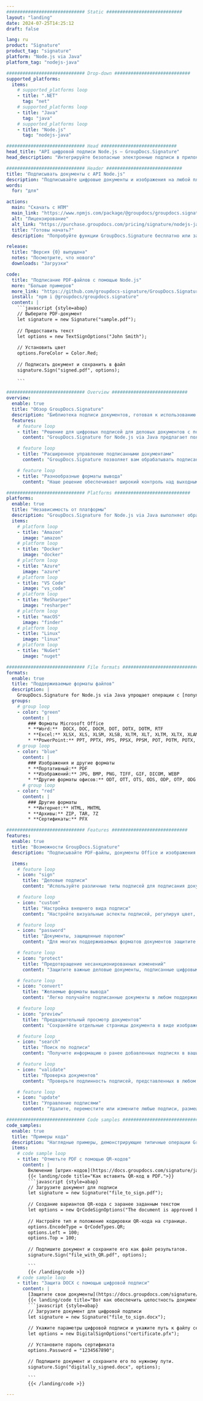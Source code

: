 ```yaml
---
############################# Static ############################
layout: "landing"
date: 2024-07-25T14:25:12
draft: false

lang: ru
product: "Signature"
product_tag: "signature"
platform: "Node.js via Java"
platform_tag: "nodejs-java"

############################# Drop-down ############################
supported_platforms:
  items:
    # supported_platforms loop
    - title: ".NET"
      tag: "net"
    # supported_platforms loop
    - title: "Java"
      tag: "java"
    # supported_platforms loop
    - title: "Node.js"
      tag: "nodejs-java"

############################# Head ############################
head_title: "API цифровой подписи Node.js — GroupDocs.Signature"
head_description: "Интегрируйте безопасные электронные подписи в приложения Node.js с помощью GroupDocs.Signature. Легко и эффективно оптимизируйте рабочие процессы подписания документов."

############################# Header ############################
title: "Подписывать документы с API Node.js"
description: "Подписывайте цифровые документы и изображения на любой платформе, используя наши гибкие API и решения на базе приложений для программистов и конечных пользователей."
words:
  for: "для"

actions:
  main: "Скачать с НПМ"
  main_link: "https://www.npmjs.com/package/@groupdocs/groupdocs.signature/"
  alt: "Лицензирование"
  alt_link: "https://purchase.groupdocs.com/pricing/signature/nodejs-java/"
  title: "Готовы начать?"
  description: "Попробуйте функции GroupDocs.Signature бесплатно или запросите лицензию."

release:
  title: "Версия {0} выпущена"
  notes: "Посмотрите, что нового"
  downloads: "Загрузки"

code:
  title: "Подписание PDF-файлов с помощью Node.js"
  more: "Больше примеров"
  more_link: "https://github.com/groupdocs-signature/GroupDocs.Signature-for-Node.js-via-Java/"
  install: "npm i @groupdocs/groupdocs.signature"
  content: |
    ```javascript {style=abap}   
    // Выберите PDF-документ
    let signature = new Signature("sample.pdf");
    
    // Предоставить текст
    let options = new TextSignOptions("John Smith");
    
    // Установить цвет
    options.ForeColor = Color.Red;
    
    // Подписать документ и сохранить в файл
    signature.Sign("signed.pdf", options);
    
    ```

############################# Overview ############################
overview:
  enable: true
  title: "Обзор GroupDocs.Signature"
  description: "Библиотека подписи документов, готовая к использованию в приложениях Node.js."
  features:
    # feature loop
    - title: "Решение для цифровых подписей для деловых документов с помощью Node.js"
      content: "GroupDocs.Signature for Node.js via Java предлагает полный набор вариантов цифровой подписи для документов PDF, Office и изображений. Доступны текст, штрих-коды, изображения, цифровые сертификаты и метаданные. Оптимизированная обработка документов обеспечивает эффективность."

    # feature loop
    - title: "Расширенное управление подписанными документами"
      content: "GroupDocs.Signature позволяет вам обрабатывать подписанные документы. Поиск и проверка подписей по различным критериям. Кроме того, извлекайте подробную информацию о документе или создавайте изображения предварительного просмотра страниц."

    # feature loop
    - title: "Разнообразные форматы вывода"
      content: "Наше решение обеспечивает широкий контроль над выходным форматом подписанных документов. Точно размещайте подписи на любой странице и настраивайте их внешний вид. Сохраняйте подписанные документы в различных поддерживаемых форматах и ​​при необходимости защищайте их паролями."

############################# Platforms ############################
platforms:
  enable: true
  title: "Независимость от платформы"
  description: "GroupDocs.Signature for Node.js via Java выполняет обработку документов в различных операционных системах."
  items:
    # platform loop
    - title: "Amazon"
      image: "amazon"
    # platform loop
    - title: "Docker"
      image: "docker"
    # platform loop
    - title: "Azure"
      image: "azure"
    # platform loop
    - title: "VS Code"
      image: "vs_code"
    # platform loop
    - title: "ReSharper"
      image: "resharper"
    # platform loop
    - title: "macOS"
      image: "finder"
    # platform loop
    - title: "Linux"
      image: "linux"
    # platform loop
    - title: "NuGet"
      image: "nuget"

############################# File formats ############################
formats:
  enable: true
  title: "Поддерживаемые форматы файлов"
  description: |
    GroupDocs.Signature for Node.js via Java упрощает операции с [популярными форматами файлов](https://docs.groupdocs.com/signature/java/supported-document-formats/).
  groups:
    # group loop
    - color: "green"
      content: |
        ### Форматы Microsoft Office
        * **Word:**  DOCX, DOC, DOCM, DOT, DOTX, DOTM, RTF
        * **Excel:** XLSX, XLS, XLSM, XLSB, XLTM, XLT, XLTM, XLTX, XLAM, SXC, SpreadsheetML
        * **PowerPoint:** PPT, PPTX, PPS, PPSX, PPSM, POT, POTM, POTX, PPTM
    # group loop
    - color: "blue"
      content: |
        ### Изображения и другие форматы
        * **Портативный:** PDF
        * **Изображений:** JPG, BMP, PNG, TIFF, GIF, DICOM, WEBP
        * **Другие форматы офисов:** ODT, OTT, OTS, ODS, ODP, OTP, ODG
      # group loop
    - color: "red"
      content: |
        ### Другие форматы
        * **Интернет:** HTML, MHTML
        * **Архивы:** ZIP, TAR, 7Z
        * **Сертификаты:** PFX

############################# Features ############################
features:
  enable: true
  title: "Возможности GroupDocs.Signature"
  description: "Подписывайте PDF-файлы, документы Office и изображения цифровыми подписями."

  items:
    # feature loop
    - icon: "sign"
      title: "Деловые подписи"
      content: "Используйте различные типы подписей для подписания документов. Размещайте цифровые подписи точно в любом месте страницы."

    # feature loop
    - icon: "custom"
      title: "Настройка внешнего вида подписи"
      content: "Настройте визуальные аспекты подписей, регулируя цвет, шрифт, границы, поворот и многое другое для достижения желаемого результата."

    # feature loop
    - icon: "password"
      title: "Документы, защищенные паролем"
      content: "Для многих поддерживаемых форматов документов защитите подписанные документы паролем для дополнительной безопасности."

    # feature loop
    - icon: "protect"
      title: "Предотвращение несанкционированных изменений"
      content: "Защитите важные деловые документы, подписанные цифровыми сертификатами, от несанкционированных изменений."

    # feature loop
    - icon: "convert"
      title: "Желаемые форматы вывода"
      content: "Легко получайте подписанные документы в любом поддерживаемом формате. С легкостью конвертируйте документы MS Word в формат PDF."

    # feature loop
    - icon: "preview"
      title: "Предварительный просмотр документов"
      content: "Сохраняйте отдельные страницы документа в виде изображений для будущих нужд."

    # feature loop
    - icon: "search"
      title: "Поиск по подписи"
      content: "Получите информацию о ранее добавленных подписях в ваших документах."

    # feature loop
    - icon: "validate"
      title: "Проверка документов"
      content: "Проверьте подлинность подписей, представленных в любом документе."

    # feature loop
    - icon: "update"
      title: "Управление подписями"
      content: "Удалите, переместите или измените любые подписи, размещенные на любой странице документа."

############################# Code samples ############################
code_samples:
  enable: true
  title: "Примеры кода"
  description: "Наглядные примеры, демонстрирующие типичные операции GroupDocs.Signature for Node.js via Java."
  items:
    # code sample loop
    - title: "Отметьте PDF с помощью QR-кодов"
      content: |
        Включение [штрих-кодов](https://docs.groupdocs.com/signature/java/esign-document-with-qr-code-signature/) в определенные страницы PDF-документа может упростить бизнес-процессы. В этом разделе приведен пример добавления QR-кода с помощью GroupDocs.Signature for Node.js via Java.
        {{< landing/code title="Как вставить QR-код в PDF.">}}
        ```javascript {style=abap}
        // Загрузите документ для подписи
        let signature = new Signature("file_to_sign.pdf");
        
        // Создание вариантов QR-кода с заранее заданным текстом
        let options = new QrCodeSignOptions("The document is approved by John Smith");
        
        // Настройте тип и положение кодировки QR-кода на странице.
        options.EncodeType = QrCodeTypes.QR;
        options.Left = 100;
        options.Top = 100;
            
        // Подпишите документ и сохраните его как файл результатов.
        signature.Sign("file_with_QR.pdf", options);
        
        ```
        {{< /landing/code >}}
    # code sample loop
    - title: "Защита DOCX с помощью цифровой подписи"
      content: |
        [Защитите свои документы](https://docs.groupdocs.com/signature/java/esign-document-with-digital-signature/) с помощью подписей на основе цифровых сертификатов. Цифровая подпись защитит ваши деловые документы от изменения содержания.
        {{< landing/code title="Вот как обеспечить целостность документа.">}}
        ```javascript {style=abap}   
        // Загрузите документ для цифровой подписи
        let signature = new Signature("file_to_sign.docx");
        
        // Укажите параметры цифровой подписи и укажите путь к файлу сертификата.
        let options = new DigitalSignOptions("certificate.pfx");

        // Установите пароль сертификата
        options.Password = "1234567890";

        // Подпишите документ и сохраните его по нужному пути.
        signature.Sign("digitally_signed.docx", options);

        ```
        {{< /landing/code >}}

---
```

